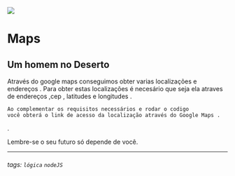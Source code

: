 ![](https://www.devmedia.com.br/arquivos/cursos/hello_world_js_2332/curso_hello_world_js_2332.jpg)

# Maps

## Um homem no Deserto

Através do google maps conseguimos obter varias localizações e endereços . 
Para obter estas localizações é necesário que seja ela atraves de endereços ,cep , latitudes e longitudes . 

```javascript=
Ao complementar os requisitos necessários e rodar o codigo 
você obterá o link de acesso da localização através do Google Maps .
```

 .

Lembre-se o seu futuro só depende de você.

---

###### tags: `lógica` `nodeJS`